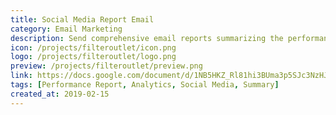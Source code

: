 ```yaml
---
title: Social Media Report Email
category: Email Marketing
description: Send comprehensive email reports summarizing the performance of social media activities.
icon: /projects/filteroutlet/icon.png
logo: /projects/filteroutlet/logo.png
preview: /projects/filteroutlet/preview.png
link: https://docs.google.com/document/d/1NB5HKZ_Rl81hi3BUma3p5SJc3NzHJfYhaRD3H6wS7S4/edit?usp=drive_link
tags: [Performance Report, Analytics, Social Media, Summary]
created_at: 2019-02-15
---
```

